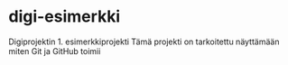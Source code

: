 # digi-esimerkki
Digiprojektin 1. esimerkkiprojekti
Tämä projekti on tarkoitettu näyttämään miten Git ja GitHub toimii
